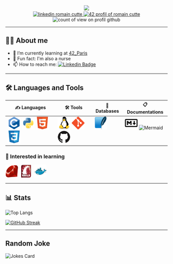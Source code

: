 <div align="center">
  <img src="https://media.giphy.com/media/WIQ0N0OUvei1OW1h9Z/giphy.gif" width="20%">

  <div id="badge">
    <a href="https://www.linkedin.com/in/romain-cutt%C3%A9-30946b267/">
      <img src="https://img.shields.io/badge/LinkedIn-blue?style=for-the-badge&logo=linkedin&logoColor=white" alt="linkedin romain cutte">
    </a>
    <a href="https://profile.intra.42.fr/users/rcutte">
      <img src="https://img.shields.io/badge/rcutte-black?style=for-the-badge&logo=42&logoColor=white" alt="42 profil of romain cutte">
    </a>
  </div>

  <div id="count">
    <img src="https://komarev.com/ghpvc/?username=Tablerase&style=flat-square&color=blue" alt="count of view on profil github"/>
  </div>

</div>

---
## 👨‍💻 About me

- 🌱 I’m currently learning at [42_Paris](https://42.fr/en/homepage/)
- 🧡 Fun fact: I'm also a nurse
- 📫 How to reach me: [![Linkedin Badge](https://img.shields.io/badge/-romain%20cutte-blue?style=flat&logo=Linkedin&logoColor=white)](https://www.linkedin.com/in/romain-cutt%C3%A9-30946b267/)

---

## 🛠️ Languages and Tools

<table>
  <thead>
    <tr>
      <th style="text-align: center;">✍️ Languages</th>
      <th style="text-align: center;">🛠️ Tools</th>
      <th style="text-align: center;">💾 Databases</th>
      <th style="text-align: center;">📋 Documentations</th>
    </tr>
  </thead>
  <tr>
    <td valign="top">
      <img src="https://raw.githubusercontent.com/devicons/devicon/master/icons/c/c-original.svg" alt="C" title="C" width="40" height="40">
      <img src="https://raw.githubusercontent.com/devicons/devicon/master/icons/python/python-original.svg" alt="Python" title="Python" width="40" height="40">
      <img src="https://raw.githubusercontent.com/devicons/devicon/master/icons/html5/html5-original.svg" alt="HTML5" title="HTML" width="40" height="40">
      <img src="https://raw.githubusercontent.com/devicons/devicon/master/icons/css3/css3-original.svg" alt="CSS3" title="CSS" width="40" height="40">
    </td>
    <td valign="top">
      <img src="https://raw.githubusercontent.com/devicons/devicon/master/icons/linux/linux-original.svg" alt="Linux" title="Linux" width="40" height="40">
      <img src="https://raw.githubusercontent.com/devicons/devicon/master/icons/git/git-original.svg" alt="Git" title="Git" width="40" height="40">
      <img src="https://raw.githubusercontent.com/devicons/devicon/master/icons/github/github-original.svg" alt="Github" title="Github and Copilot" width="40" height="40">
    </td>
    <td valign="top">
      <img src="https://raw.githubusercontent.com/devicons/devicon/master/icons/sqlite/sqlite-original.svg" alt="Sqlite" title="Sqlite" width="40" height="40">
    </td>
    <td valign="top">
      <img src="https://raw.githubusercontent.com/devicons/devicon/master/icons/markdown/markdown-original.svg" alt="Markdown" title="Markdown" width="40" height="40">
      <img src="https://www.mermaidchart.com/img/icon-logo.svg" alt="Mermaid" title="Mermaid" width="40" height="40">
    </td>
  </tr>
</table>

### 🔭 Interested in learning

<div id="language">
  <img src="https://raw.githubusercontent.com/devicons/devicon/master/icons/ruby/ruby-original.svg" alt="Ruby" title="Ruby" width="40" height="40">
  <img src="https://raw.githubusercontent.com/devicons/devicon/master/icons/rails/rails-original-wordmark.svg" alt="Ruby on Rails" title="Ruby on Rails" width="40" height="40">
  <img src="https://raw.githubusercontent.com/devicons/devicon/master/icons/docker/docker-original.svg" alt="Docker" title="Docker" width="40" height="40">
</div>

---

## 📊 Stats

![Top Langs](https://github-readme-stats.vercel.app/api/top-langs/?username=Tablerase&layout=compact)

[![GitHub Streak](https://streak-stats.demolab.com?user=Tablerase&border_radius=4.55&exclude_days=Sun%2CSat&currStreakNum=6E6761&sideLabels=EB712A&sideNums=6E6761)](https://git.io/streak-stats)


---

## Random Joke

![Jokes Card](https://readme-jokes.vercel.app/api?hideBorder)

<!-- Sources:
How to do README: https://www.sitepoint.com/github-profile-readme/
Badges: 
Icons: https://github.com/devicons/devicon/
Stats: https://github.com/DenverCoder1/github-readme-streak-stats
Stats Demo site: https://streak-stats.demolab.com/demo/
Langs Stats: https://github.com/anuraghazra/github-readme-stats
-->

<!--
**Tablerase/Tablerase** is a ✨ _special_ ✨ repository because its `README.md` (this file) appears on your GitHub profile.

Here are some ideas to get you started:

- 🔭 I’m currently working on ...
- 👯 I’m looking to collaborate on ...
- 🤔 I’m looking for help with ...
- 💬 Ask me about ...
- 📫 How to reach me: ...
- 😄 Pronouns: ...
- ⚡ Fun fact: ...
-->
